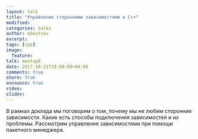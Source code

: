 ```yaml
---
layout: talk
title: "Управление сторонними зависимостями в C++"
modified:
categories: talks
author: eboytsov
excerpt:
tags: [cpp]
image:
  feature:
talk: meetup6
date: 2017-10-21T18:00:00+04:00
comments: true
share: true
announce: true
video:
slides: 
---
```


В рамках доклада мы поговорим о том, почему мы не любим сторонние зависимости. Какие есть способы подключения зависимостей и их проблемы. Рассмотрим управление зависимостями при помощи пакетного менеджера.
